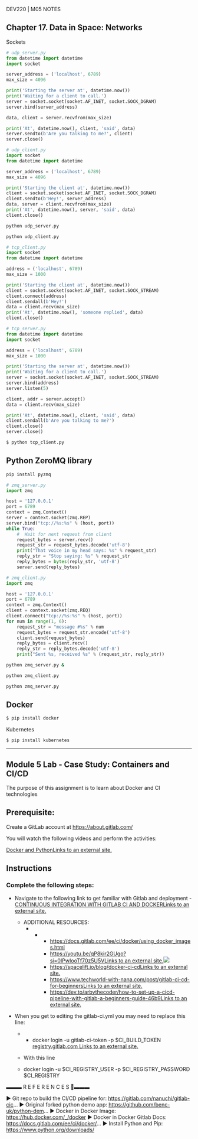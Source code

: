 DEV220 | M05 NOTES

## Chapter 17. Data in Space: Networks
Sockets

```python
# udp_server.py
from datetime import datetime
import socket

server_address = ('localhost', 6789)
max_size = 4096

print('Starting the server at', datetime.now())
print('Waiting for a client to call.')
server = socket.socket(socket.AF_INET, socket.SOCK_DGRAM)
server.bind(server_address)

data, client = server.recvfrom(max_size)

print('At', datetime.now(), client, 'said', data)
server.sendto(b'Are you talking to me?', client)
server.close()
```

```python
# udp_client.py
import socket
from datetime import datetime

server_address = ('localhost', 6789)
max_size = 4096

print('Starting the client at', datetime.now())
client = socket.socket(socket.AF_INET, socket.SOCK_DGRAM)
client.sendto(b'Hey!', server_address)
data, server = client.recvfrom(max_size)
print('At', datetime.now(), server, 'said', data)
client.close()
```

```cmd
python udp_server.py
```

```cmd
python udp_client.py
```

```python
# tcp_client.py
import socket
from datetime import datetime

address = ('localhost', 6789)
max_size = 1000

print('Starting the client at', datetime.now())
client = socket.socket(socket.AF_INET, socket.SOCK_STREAM)
client.connect(address)
client.sendall(b'Hey!')
data = client.recv(max_size)
print('At', datetime.now(), 'someone replied', data)
client.close()
```

```python
# tcp_server.py
from datetime import datetime
import socket

address = ('localhost', 6789)
max_size = 1000

print('Starting the server at', datetime.now())
print('Waiting for a client to call.')
server = socket.socket(socket.AF_INET, socket.SOCK_STREAM)
server.bind(address)
server.listen(5)

client, addr = server.accept()
data = client.recv(max_size)

print('At', datetime.now(), client, 'said', data)
client.sendall(b'Are you talking to me?')
client.close()
server.close()
```

```cmd
$ python tcp_client.py
```

## Python ZeroMQ library

```cmd
pip install pyzmq
```

```python
# zmq_server.py
import zmq

host = '127.0.0.1'
port = 6789
context = zmq.Context()
server = context.socket(zmq.REP)
server.bind("tcp://%s:%s" % (host, port))
while True:
    #  Wait for next request from client
    request_bytes = server.recv()
    request_str = request_bytes.decode('utf-8')
    print("That voice in my head says: %s" % request_str)
    reply_str = "Stop saying: %s" % request_str
    reply_bytes = bytes(reply_str, 'utf-8')
    server.send(reply_bytes)
```

```python
# zmq_client.py
import zmq

host = '127.0.0.1'
port = 6789
context = zmq.Context()
client = context.socket(zmq.REQ)
client.connect("tcp://%s:%s" % (host, port))
for num in range(1, 6):
    request_str = "message #%s" % num
    request_bytes = request_str.encode('utf-8')
    client.send(request_bytes)
    reply_bytes = client.recv()
    reply_str = reply_bytes.decode('utf-8')
    print("Sent %s, received %s" % (request_str, reply_str))
```

```cmd
python zmq_server.py &
```

```cmd
python zmq_client.py
```

```cmd
python zmq_server.py
```

## Docker

```cmd
$ pip install docker
```
Kubernetes

```cmd
$ pip install kubernetes
```


---
## Module 5 Lab - Case Study: Containers and CI/CD
The purpose of this assignment is to learn about Docker and CI technologies

## Prerequisite:

Create a GitLab account at https://about.gitlab.com/

You will watch the following videos and perform the activities:

[Docker and PythonLinks to an external site.](https://www.youtube.com/watch?v=jtBVppyfDbE&ab_channel=TheDigitalLife)

## Instructions

### Complete the following steps:

-   Navigate to the following link to get familiar with Gitlab and deployment -  [CONTINUOUS INTEGRATION WITH GITLAB CI AND DOCKERLinks to an external site.](https://codebabel.com/ci-gitlabci-docker/)
    -   ADDITIONAL RESOURCES:
        -   -   -   https://docs.gitlab.com/ee/ci/docker/using_docker_images.html
                -   [https://youtu.be/qP8kir2GUgo?si=0IPwIooTf70z5U5VLinks to an external site.](https://youtu.be/qP8kir2GUgo?si=0IPwIooTf70z5U5V)[![](https://ivylearn.ivytech.edu/images/play_overlay.png)](https://youtu.be/qP8kir2GUgo?si=0IPwIooTf70z5U5V)
                -   [https://spacelift.io/blog/docker-ci-cdLinks to an external site.](https://spacelift.io/blog/docker-ci-cd)
                -   [https://www.techworld-with-nana.com/post/gitlab-ci-cd-for-beginnersLinks to an external site.](https://www.techworld-with-nana.com/post/gitlab-ci-cd-for-beginners)
                -   [https://dev.to/arbythecoder/how-to-set-up-a-cicd-pipeline-with-gitlab-a-beginners-guide-46b9Links to an external site.](https://dev.to/arbythecoder/how-to-set-up-a-cicd-pipeline-with-gitlab-a-beginners-guide-46b9)
        
-   When you get to editing the gitlab-ci.yml you may need to replace this line:
    -   - docker login -u gitlab-ci-token -p $CI_BUILD_TOKEN [registry.gitlab.com Links to an external site.](http://registry.gitlab.com/)
        
    -   With this line
    -   docker login -u $CI_REGISTRY_USER -p $CI_REGISTRY_PASSWORD $CI_REGISTRY


▬▬▬  R E F E R E N C E S  🔗▬▬▬

►   Git repo to build the CI/CD pipeline for: https://gitlab.com/nanuchi/gitlab-cic...
►   Original forked python demo app: https://github.com/benc-uk/python-dem...
►   Docker in Docker Image: https://hub.docker.com/_/docker
►   Docker in Docker Gitlab Docs: https://docs.gitlab.com/ee/ci/docker/...
►   Install Python and Pip: https://www.python.org/downloads/